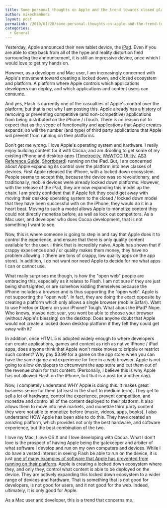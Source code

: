 ```yaml
---
title: Some personal thoughts on Apple and the trend towards closed platforms
author: mikechambers
layout: post
permalink: /2010/01/28/some-personal-thoughts-on-apple-and-the-trend-towards-closed-platforms/
categories:
  - General
---
```



Yesterday, Apple announced their new tablet device, the [iPad][1]. Even if you are able to step back from all of the hype and reality distortion field surrounding the announcement, it is still an impressive device, once which I would love to get my hands on.

However, as a developer and Mac user, I am increasingly concerned with Apple's movement toward creating a locked down, and closed ecosystem and platform. A platform where Apple controls which applications developers can deploy, and which applications and content users can consume.  
<!--more-->

  
And yes, Flash is currently one of the casualties of Apple's control over the platform, but that is not why I am posting this. Apple already has a [history][2] of removing or preventing competitive (and non-competitive) applications from being distributed on the iPhone / iTouch. There is no reason not to expect that as the scope of functionality and applications that Apple creates expands, so will the number (and type) of third party applications that Apple will prevent from running on their platforms.

Don't get me wrong. I love Apple's operating system and hardware. I really enjoy building content for it with Cocoa, and am drooling to get some of my existing iPhone and desktop apps ([Timetrocity][3], [WoWTCG Utility][4], [AS3 Reference Guide][5], [Shortboard][6]) running on the iPad. But, I am concerned about Apple expanding its control over the platform into new classes of devices. First Apple released the iPhone, with a locked down ecosystem. People seems to accept this, because the device was so revolutionary, and traditionally, mobile devices were already locked down platforms. However, with the release of the iPad, they are now expanding this model up the chain. I am pretty confident that if Apple felt they could get away with moving their desktop operating system to the closed / locked down model that they have been successful with on the iPhone, they would do it in a heart beat. Moving to such a model allows Apple to monetize content they could not directly monetize before, as well as lock out competitors. As a Mac user, and developer who does Cocoa development, that is not something I want to see.

Now, this is where someone is going to step in and say that Apple does it to control the experience, and ensure that there is only quality content available for the user. I think that is incredibly naive. Apple has shown that if crappy experiences and / or quality makes them money, they have no problem allowing it (there are tons of crappy, low quality apps on the app store). In addition, I do not want nor need Apple to decide for me what apps I can or cannot use.

What really surprises me though, is how the "open web" people are embracing this, especially as it relates to Flash. I am not sure if they are just being shortsighted, or are somehow kidding themselves because the iPhone includes a browser and is thus supporting the "open web". Apple is not supporting the "open web". In fact, they are doing the exact opposite by creating a platform which only allows a single browser (mobile Safari). Want to use Firefox or Opera on your iPhone? Tough. What about the iPad? Nope. Who knows, maybe next year, you wont be able to choose your browser (without Apple's blessing) on the desktop. Does anyone doubt that Apple would not create a locked down desktop platform if they felt they could get away with it?

In addition, once HTML 5 is adopted widely enough to where developers can create applications, games and content as rich as native iPhone / iPad apps, does anyone think that Apple won't make moves to cripple or restrict such content? Why pay $3.99 for a game on the app store when you can have the same game and experience for free in a web browser. Apple is not going to allow developers to circumvent the app store and cut them out of the revenue chain for that content. (Personally, I believe this is why Apple has not allowed Flash on the iPhone, but that is a post for another day).

Now, I completely understand WHY Apple is doing this. It makes great business sense for them (at least in the short to medium term). They get to sell a lot of hardware, control the experience, prevent competition, and monetize and control all of the content deployed to their platform. It also allows them to move into new markets, and monetize third party content they were not able to monetize before (music, videos, apps, books). I also understand HOW Apple has been able to do this. They have created an amazing platform, which provides not only the best hardware, and software experience, but the best combination of the two.

I love my Mac, I love OS X and I love developing with Cocoa. What I don't love is the prospect of having Apple being the gatekeeper and arbiter of what software I develop and run on my own computers and devices. While I do have a vested interest in seeing Flash be able to run on the device, it is just [one of many examples of software that Apple has prevented from running on their platform][2]. Apple is creating a locked down ecosystem where they, and only they, control what content is able to be deployed on the device. They are actively expanding this locked down ecosystem to a wider range of devices and hardware. That is something that is not good for developers, is not good for users, and it not good for the web. Indeed, ultimately, it is only good for Apple.

As a Mac user and developer, this is a trend that concerns me.

 [1]: http://www.apple.com/ipad/
 [2]: http://www.google.com/search?hl=en&q=iphone+app+rejected&aq=f&aql=&aqi=g-s1g-sx2g-m1&oq=
 [3]: http://www.mikechambers.com/timetrocity/
 [4]: http://wiki.github.com/mikechambers/WoWTCGUtility/
 [5]: http://www.mikechambers.com/as3iphone/
 [6]: http://www.mikechambers.com/shortboard/